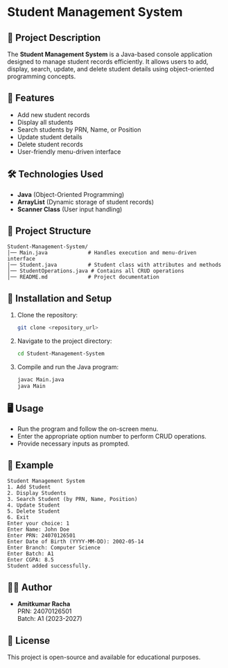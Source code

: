# Student Management System

## 📌 Project Description
The **Student Management System** is a Java-based console application designed to manage student records efficiently. It allows users to add, display, search, update, and delete student details using object-oriented programming concepts.

## 🚀 Features
- Add new student records
- Display all students
- Search students by PRN, Name, or Position
- Update student details
- Delete student records
- User-friendly menu-driven interface

## 🛠️ Technologies Used
- **Java** (Object-Oriented Programming)
- **ArrayList** (Dynamic storage of student records)
- **Scanner Class** (User input handling)

## 📂 Project Structure
```
Student-Management-System/
│── Main.java             # Handles execution and menu-driven interface
│── Student.java          # Student class with attributes and methods
│── StudentOperations.java # Contains all CRUD operations
│── README.md             # Project documentation
```

## 🔧 Installation and Setup
1. Clone the repository:
   ```sh
   git clone <repository_url>
   ```
2. Navigate to the project directory:
   ```sh
   cd Student-Management-System
   ```
3. Compile and run the Java program:
   ```sh
   javac Main.java
   java Main
   ```

## 🖥️ Usage
- Run the program and follow the on-screen menu.
- Enter the appropriate option number to perform CRUD operations.
- Provide necessary inputs as prompted.

## 📌 Example
```
Student Management System
1. Add Student
2. Display Students
3. Search Student (by PRN, Name, Position)
4. Update Student
5. Delete Student
6. Exit
Enter your choice: 1
Enter Name: John Doe
Enter PRN: 24070126501
Enter Date of Birth (YYYY-MM-DD): 2002-05-14
Enter Branch: Computer Science
Enter Batch: A1
Enter CGPA: 8.5
Student added successfully.
```

## 👨‍💻 Author
- **Amitkumar Racha**  
  PRN: 24070126501  
  Batch: A1 (2023-2027)

## 📜 License
This project is open-source and available for educational purposes.
